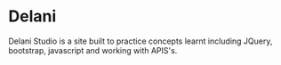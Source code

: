 # Delani
Delani Studio is a site built to practice concepts learnt including JQuery, bootstrap, javascript and working with APIS's.

